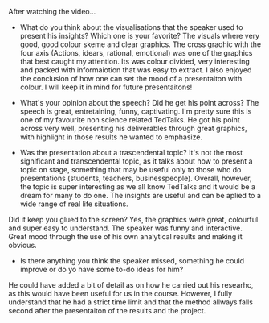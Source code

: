 After watching the video...
- What do you think about the visualisations that the speaker used to present his insights? Which one is your favorite?
The visuals where very good, good colour skeme and clear graphics. 
The cross graohic with the four axis (Actions, idears, rational, emotional) was one of the graphics that best caught my attention. Its was colour divided, very interesting and packed with informaiotion that was easy to extract. 
I also enjoyed the conclusion of how one can set the mood of a presentaiton with colour. I will keep it in mind for future presentaitons!


- What's your opinion about the speech? Did he get his point across?
The speech is great, entretaining, funny, captivating. I'm pretty sure this is one of my favourite non science related TedTalks.
He got his point across very well, presenting his deliverables through great graphics, with highlight in those results he wanted to emphasize. 


- Was the presentation about a trascendental topic? 
It's not the most significant and transcendental topic, as it talks about how to present a topic on stage, something that may be useful only to those who do presentations (students, teachers, businesspeople).
Overall, however, the topic is super interesting as we all know TedTalks and it would be a dream for many to do one. The insights are useful and can be aplied to a wide range of real life situations. 


Did it keep you glued to the screen?
Yes, the graphics were great, colourful and super easy to understand. The speaker was funny and interactive. Great mood through the use of his own analytical results and making it obvious.

- Is there anything you think the speaker missed, something he could improve or do yo have some to-do ideas for him?

He could have added a bit of detail as on how he carried out his researhc, as this would have been useful for us in the course. However, I fully understand that he had a strict time limit and that the method allways falls second after the presentaiton of the results and the project. 
